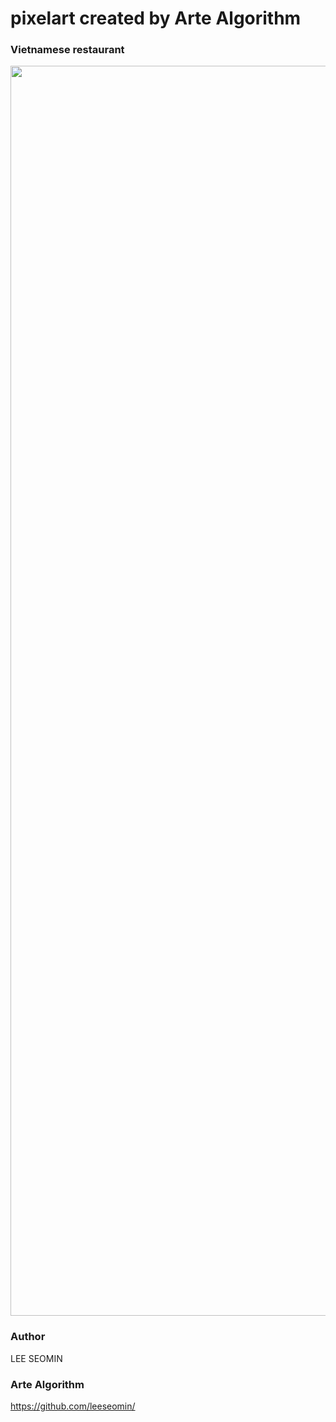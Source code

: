 # pixelart created by Arte Algorithm 



### Vietnamese restaurant

 <img src="https://github.com/leeseomin/pixelart/blob/main/vistro3.png" width="2000">


###  Author

LEE SEOMIN



### Arte Algorithm

https://github.com/leeseomin/
